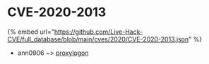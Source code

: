 # CVE-2020-2013
{% embed url="https://github.com/Live-Hack-CVE/full_database/blob/main/cves/2020/CVE-2020-2013.json" %}

* ann0906 ~> [proxylogon](https://www.alice-snow.ru/2020/database/cve-2020-2013/proxylogon-ann0906)